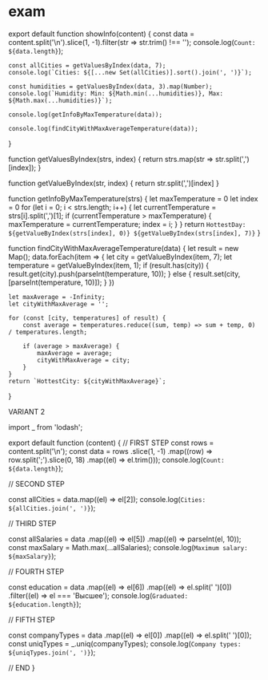 # exam

export default function showInfo(content) {
    const data = content.split('\n').slice(1, -1).filter(str => str.trim() !== '');
    console.log(`Count: ${data.length}`);

    const allCities = getValuesByIndex(data, 7);
    console.log(`Cities: ${[...new Set(allCities)].sort().join(', ')}`);

    const humidities = getValuesByIndex(data, 3).map(Number);
    console.log(`Humidity: Min: ${Math.min(...humidities)}, Max: ${Math.max(...humidities)}`);

    console.log(getInfoByMaxTemperature(data));

    console.log(findCityWithMaxAverageTemperature(data));
}

function getValuesByIndex(strs, index) {
    return strs.map(str => str.split(',')[index]);
}

function getValueByIndex(str, index) {
    return str.split(',')[index]
}

function getInfoByMaxTemperature(strs) {
    let maxTemperature = 0
    let index = 0
    for (let i = 0; i < strs.length; i++) {
        let currentTemperature = strs[i].split(',')[1];
        if (currentTemperature > maxTemperature) {
            maxTemperature = currentTemperature;
            index = i;
        }
    }
    return `HottestDay: ${getValueByIndex(strs[index], 0)} ${getValueByIndex(strs[index], 7)}`
}

function findCityWithMaxAverageTemperature(data) {
    let result = new Map();
    data.forEach(item => {
        let city = getValueByIndex(item, 7);
        let temperature = getValueByIndex(item, 1);
        if (result.has(city)) {
            result.get(city).push(parseInt(temperature, 10));
        } else {
            result.set(city, [parseInt(temperature, 10)]);
        }
    })

    let maxAverage = -Infinity;
    let cityWithMaxAverage = '';

    for (const [city, temperatures] of result) {
        const average = temperatures.reduce((sum, temp) => sum + temp, 0) / temperatures.length;

        if (average > maxAverage) {
            maxAverage = average;
            cityWithMaxAverage = city;
        }
    }
    return `HottestCity: ${cityWithMaxAverage}`;
}





VARIANT 2


import _ from 'lodash';

export default function (content) {
  // FIRST STEP
  const rows = content.split('\n');
  const data = rows
    .slice(1, -1)
    .map((row) => row.split(';').slice(0, 18)
      .map((el) => el.trim()));
  console.log(`Count: ${data.length}`);

  // SECOND STEP

  const allCities = data.map((el) => el[2]);
  console.log(`Cities: ${allCities.join(', ')}`);

  // THIRD STEP

  const allSalaries = data
    .map((el) => el[5])
    .map((el) => parseInt(el, 10));
  const maxSalary = Math.max(...allSalaries);
  console.log(`Maximum salary: ${maxSalary}`);

  // FOURTH STEP

  const education = data
    .map((el) => el[6])
    .map((el) => el.split(' ')[0])
    .filter((el) => el === 'Высшее');
  console.log(`Graduated: ${education.length}`);

  // FIFTH STEP

  const companyTypes = data
    .map((el) => el[0])
    .map((el) => el.split(' ')[0]);
  const uniqTypes = _.uniq(companyTypes);
  console.log(`Company types: ${uniqTypes.join(', ')}`);

  // END
}